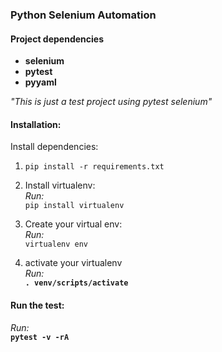 ### Python Selenium Automation

#### Project dependencies
- **selenium**
- **pytest**
- **pyyaml**

*"This is just a test project using pytest selenium"*

#### Installation:
Install dependencies:
1. `pip install -r requirements.txt`

2. Install virtualenv: <br>*Run:*<br>`pip install virtualenv`
3. Create your virtual env:<br>*Run:*<br>`virtualenv env`
4. activate your virtualenv<br>
*Run:*<br>
 **`. venv/scripts/activate`**
 
#### Run the test:
*Run:*<br>
 **`pytest -v -rA`**
